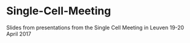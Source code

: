 # Single-Cell-Meeting
Slides from presentations from the Single Cell Meeting in Leuven 19-20 April 2017
